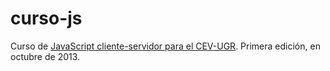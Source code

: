 curso-js
========

Curso de
[JavaScript cliente-servidor para el CEV-UGR](http://cevug.ugr.es/javascript). Primera
edición, en octubre de 2013.
